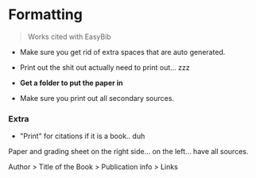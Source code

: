 # Formatting

> Works cited with EasyBib

+ Make sure you get rid of extra spaces that are auto generated.

+ Print out the shit out actually need to print out... zzz

+ **Get a folder to put the paper in**

+ Make sure you print out all secondary sources.

### Extra

+ "Print" for citations if it is a book.. duh

Paper and grading sheet on the right side...
on the left... have all sources.

Author > Title of the Book > Publication info > Links

